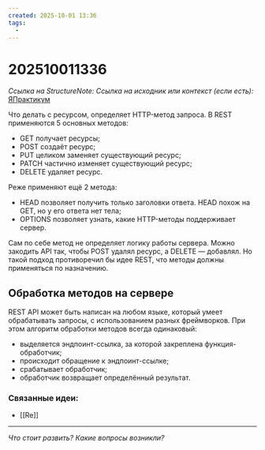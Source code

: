 ```yaml
---
created: 2025-10-01 13:36
tags:
  -
---
```

# 202510011336
*Ссылка на StructureNote:* 
*Ссылка на исходник или контекст (если есть):* [ЯПрактикум](https://practicum.yandex.ru/learn/backend-nodejs/courses/16b47298-e20d-4fde-9619-1ab305039a00/sprints/564238/topics/81c27551-b03a-4bc2-8c9b-2badb2266da4/lessons/fe25506d-7177-404e-93f5-4ee1ea16c951/)

Что делать с ресурсом, определяет HTTP-метод запроса. В REST применяются 5 основных методов:

- GET получает ресурсы;
- POST создаёт ресурс;
- PUT целиком заменяет существующий ресурс;
- PATCH частично изменяет существующий ресурс;
- DELETE удаляет ресурс.

Реже применяют ещё 2 метода:

- HEAD позволяет получить только заголовки ответа. HEAD похож на GET, но у его ответа нет тела;
- OPTIONS позволяет узнать, какие HTTP-методы поддерживает сервер.

Сам по себе метод не определяет логику работы сервера. Можно закодить API так, чтобы POST удалял ресурс, а DELETE — добавлял. Но такой подход противоречил бы идее REST, что методы должны применяться по назначению.
## Обработка методов на сервере
REST API может быть написан на любом языке, который умеет обрабатывать запросы, с использованием разных фреймворков. При этом алгоритм обработки методов всегда одинаковый:

- выделяется эндпоинт-ссылка, за которой закреплена функция-обработчик;
- происходит обращение к эндпоинт-ссылке;
- срабатывает обработчик;
- обработчик возвращает определённый результат.
### Связанные идеи:
* [[Re]]
---

*Что стоит развить? Какие вопросы возникли?*